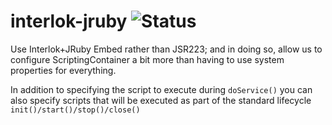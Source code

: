 # interlok-jruby ![Status](https://travis-ci.org/adaptris/interlok-jruby.svg?branch=master)

Use Interlok+JRuby Embed rather than JSR223; and in doing so, allow us to configure ScriptingContainer a bit more than having to use system properties for everything.

In addition to specifying the script to execute during `doService()` you can also specify scripts that will be executed as part of
the standard lifecycle `init()/start()/stop()/close()`
